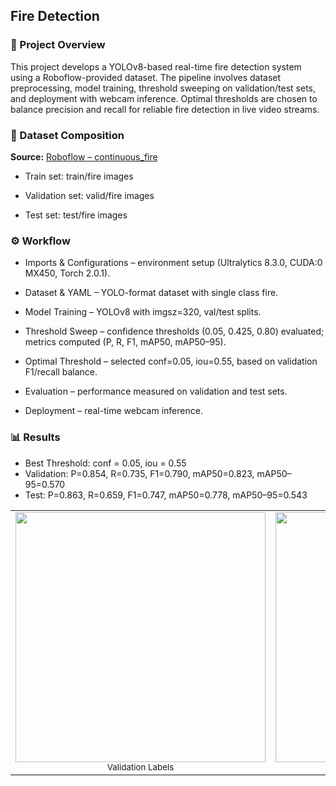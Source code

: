 ## Fire Detection

### 📌 Project Overview
This project develops a YOLOv8-based real-time fire detection system using a Roboflow-provided dataset. The pipeline involves dataset preprocessing, model training, threshold sweeping on validation/test sets, and deployment with webcam inference. Optimal thresholds are chosen to balance precision and recall for reliable fire detection in live video streams.

### 📂 Dataset Composition
**Source:** [Roboflow – continuous_fire](https://universe.roboflow.com/-jwzpw/continuous_fire)

- Train set: train/fire images

- Validation set: valid/fire images

- Test set: test/fire images

### ⚙️ Workflow

- Imports & Configurations – environment setup (Ultralytics 8.3.0, CUDA:0 MX450, Torch 2.0.1).

- Dataset & YAML – YOLO-format dataset with single class fire.

- Model Training – YOLOv8 with imgsz=320, val/test splits.

- Threshold Sweep – confidence thresholds (0.05, 0.425, 0.80) evaluated; metrics computed (P, R, F1, mAP50, mAP50–95).

- Optimal Threshold – selected conf=0.05, iou=0.55, based on validation F1/recall balance.

- Evaluation – performance measured on validation and test sets.

- Deployment – real-time webcam inference.

### 📊 Results

- Best Threshold: conf = 0.05, iou = 0.55  
- Validation: P=0.854, R=0.735, F1=0.790, mAP50=0.823, mAP50–95=0.570  
- Test: P=0.863, R=0.659, F1=0.747, mAP50=0.778, mAP50–95=0.543  

<table>
  <tr>
    <td align="center">
      <img src="https://github.com/user-attachments/assets/4e7c67a7-ccb8-4d63-86a7-a80e295146f5" width="400"><br>
      <sub>Validation Labels</sub>
    </td>
    <td align="center">
      <img src="https://github.com/user-attachments/assets/3ce338ff-34cb-4788-b1b4-108cc232b78d" width="400"><br>
      <sub>Webcam Inference</sub>
    </td>
  </tr>
</table>







